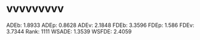 # vvvvvvvvv

ADEb: 1.8933
ADEp: 0.8628
ADEv: 2.1848
FDEb: 3.3596
FDEp: 1.586
FDEv: 3.7344
Rank: 1111
WSADE: 1.3539
WSFDE: 2.4059
